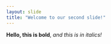 ```yaml
---
layout: slide
title: "Welcome to our second slide!"
---
```

**Hello, this is bold**, *and this is in italics!*
